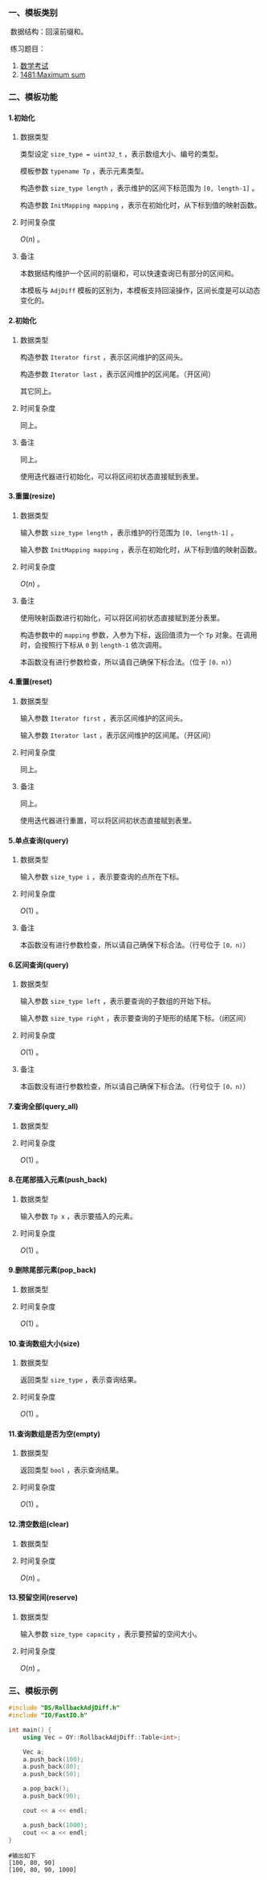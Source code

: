 ### 一、模板类别

​	数据结构：回滚前缀和。

​	练习题目：

1. [数学考试](https://ac.nowcoder.com/acm/problem/15553)
2. [1481:Maximum sum](http://noi.openjudge.cn/ch0206/1481)


### 二、模板功能

#### 1.初始化

1. 数据类型

   类型设定 `size_type = uint32_t` ，表示数组大小、编号的类型。

   模板参数 `typename Tp` ，表示元素类型。

   构造参数 `size_type length`  ，表示维护的区间下标范围为 `[0, length-1]` 。

   构造参数 `InitMapping mapping` ，表示在初始化时，从下标到值的映射函数。

2. 时间复杂度

    $O(n)$ 。

3. 备注

   本数据结构维护一个区间的前缀和，可以快速查询已有部分的区间和。

   本模板与 `AdjDiff` 模板的区别为，本模板支持回滚操作，区间长度是可以动态变化的。

#### 2.初始化

1. 数据类型

   构造参数 `Iterator first` ，表示区间维护的区间头。

   构造参数 `Iterator last` ，表示区间维护的区间尾。（开区间）

   其它同上。

2. 时间复杂度

   同上。

3. 备注

   同上。

   使用迭代器进行初始化，可以将区间初状态直接赋到表里。

#### 3.重置(resize)

1. 数据类型

   输入参数 `size_type length`  ，表示维护的行范围为 `[0, length-1]` 。

   输入参数 `InitMapping mapping` ，表示在初始化时，从下标到值的映射函数。

2. 时间复杂度

    $O(n)$ 。

3. 备注

   使用映射函数进行初始化，可以将区间初状态直接赋到差分表里。

   构造参数中的 `mapping` 参数，入参为下标，返回值须为一个 `Tp` 对象。在调用时，会按照行下标从 `0` 到 `length-1` 依次调用。
   
   本函数没有进行参数检查，所以请自己确保下标合法。（位于 `[0，n)`）

#### 4.重置(reset)

1. 数据类型

   输入参数 `Iterator first` ，表示区间维护的区间头。

   输入参数 `Iterator last` ，表示区间维护的区间尾。（开区间）

2. 时间复杂度

   同上。

3. 备注

   同上。

   使用迭代器进行重置，可以将区间初状态直接赋到表里。

#### 5.单点查询(query)

1. 数据类型

   输入参数 `size_type i` ，表示要查询的点所在下标。

2. 时间复杂度

   $O(1)$ 。

3. 备注

   本函数没有进行参数检查，所以请自己确保下标合法。（行号位于 `[0，n)`）

#### 6.区间查询(query)

1. 数据类型

   输入参数 `size_type left` ，表示要查询的子数组的开始下标。

   输入参数 `size_type right` ，表示要查询的子矩形的结尾下标。（闭区间）

2. 时间复杂度

   $O(1)$ 。

3. 备注

   本函数没有进行参数检查，所以请自己确保下标合法。（行号位于 `[0，n)`）

#### 7.查询全部(query_all)

1. 数据类型

2. 时间复杂度

   $O(1)$ 。

#### 8.在尾部插入元素(push_back)

1. 数据类型

   输入参数 `Tp x` ，表示要插入的元素。

2. 时间复杂度

   $O(1)$ 。

#### 9.删除尾部元素(pop_back)

1. 数据类型

2. 时间复杂度

   $O(1)$ 。
   
#### 10.查询数组大小(size)

1. 数据类型

   返回类型 `size_type` ，表示查询结果。
   
2. 时间复杂度

   $O(1)$ 。
   
#### 11.查询数组是否为空(empty)

1. 数据类型

   返回类型 `bool` ，表示查询结果。
   
2. 时间复杂度

   $O(1)$ 。

#### 12.清空数组(clear)

1. 数据类型
   
2. 时间复杂度

   $O(n)$ 。
   
#### 13.预留空间(reserve)

1. 数据类型

   输入参数 `size_type capacity` ，表示要预留的空间大小。
   
2. 时间复杂度

   $O(n)$ 。

### 三、模板示例

```c++
#include "DS/RollbackAdjDiff.h"
#include "IO/FastIO.h"

int main() {
    using Vec = OY::RollbackAdjDiff::Table<int>;

    Vec a;
    a.push_back(100);
    a.push_back(80);
    a.push_back(50);

    a.pop_back();
    a.push_back(90);

    cout << a << endl;

    a.push_back(1000);
    cout << a << endl;
}
```

```
#输出如下
[100, 80, 90]
[100, 80, 90, 1000]

```

